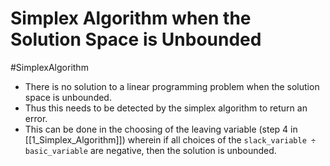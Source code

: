 # Simplex Algorithm when the Solution Space is Unbounded
#SimplexAlgorithm 
* There is no solution to a linear programming problem when the solution space is unbounded. 
* Thus this needs to be detected by the simplex algorithm to return an error.
* This can be done in the choosing of the leaving variable (step 4 in [[1_Simplex_Algorithm]]) wherein if all choices of the `slack_variable ÷ basic_variable` are negative, then the solution is unbounded.